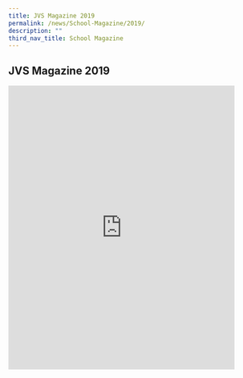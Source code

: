 ```yaml
---
title: JVS Magazine 2019
permalink: /news/School-Magazine/2019/
description: ""
third_nav_title: School Magazine
---
```

## JVS Magazine 2019

<iframe src="https://docs.google.com/presentation/d/e/2PACX-1vQHHznYx9aeL3eCzYGpjP4CNIcql0U0NBPPvPJlMh_REY_3AqiWu_8ve6mfhFjFJlgn9gwxLp1ybsEu/embed?start=true&loop=true&delayms=10000" frameborder="0" width="451" height="566" allowfullscreen="true" mozallowfullscreen="true" webkitallowfullscreen="true"></iframe>
